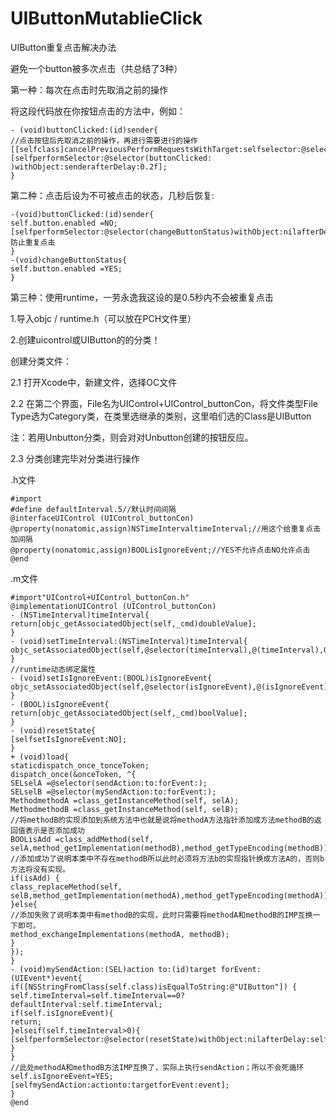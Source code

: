 # UIButtonMutablieClick
UIButton重复点击解决办法

避免一个button被多次点击（共总结了3种）

第一种：每次在点击时先取消之前的操作

将这段代码放在你按钮点击的方法中，例如：
```
- (void)buttonClicked:(id)sender{
//点击按钮后先取消之前的操作，再进行需要进行的操作
[[selfclass]cancelPreviousPerformRequestsWithTarget:selfselector:@selector(buttonClicked:)object:sender];
[selfperformSelector:@selector(buttonClicked: )withObject:senderafterDelay:0.2f];
}
```
第二种：点击后设为不可被点击的状态，几秒后恢复:
```
-(void)buttonClicked:(id)sender{
self.button.enabled =NO;
[selfperformSelector:@selector(changeButtonStatus)withObject:nilafterDelay:1.0f];//防止重复点击
}
-(void)changeButtonStatus{
self.button.enabled =YES;
}
```
第三种：使用runtime，一劳永逸我这设的是0.5秒内不会被重复点击

1.导入objc / runtime.h（可以放在PCH文件里）

2.创建uicontrol或UIButton的的分类！

创建分类文件：

2.1 打开Xcode中，新建文件，选择OC文件

2.2 在第二个界面，File名为UIControl+UIControl_buttonCon，将文件类型File Type选为Category类，在类里选继承的类别，这里咱们选的Class是UIButton

注：若用Unbutton分类，则会对对Unbutton创建的按钮反应。

2.3 分类创建完毕对分类进行操作

.h文件
```
#import
#define defaultInterval.5//默认时间间隔
@interfaceUIControl (UIControl_buttonCon)
@property(nonatomic,assign)NSTimeIntervaltimeInterval;//用这个给重复点击加间隔
@property(nonatomic,assign)BOOLisIgnoreEvent;//YES不允许点击NO允许点击
@end
```
.m文件
```
#import"UIControl+UIControl_buttonCon.h"
@implementationUIControl (UIControl_buttonCon)
- (NSTimeInterval)timeInterval{
return[objc_getAssociatedObject(self,_cmd)doubleValue];
}
- (void)setTimeInterval:(NSTimeInterval)timeInterval{
objc_setAssociatedObject(self,@selector(timeInterval),@(timeInterval),OBJC_ASSOCIATION_RETAIN_NONATOMIC);
}
//runtime动态绑定属性
- (void)setIsIgnoreEvent:(BOOL)isIgnoreEvent{
objc_setAssociatedObject(self,@selector(isIgnoreEvent),@(isIgnoreEvent),OBJC_ASSOCIATION_RETAIN_NONATOMIC);
}
- (BOOL)isIgnoreEvent{
return[objc_getAssociatedObject(self,_cmd)boolValue];
}
- (void)resetState{
[selfsetIsIgnoreEvent:NO];
}
+ (void)load{
staticdispatch_once_tonceToken;
dispatch_once(&onceToken, ^{
SELselA =@selector(sendAction:to:forEvent:);
SELselB =@selector(mySendAction:to:forEvent:);
MethodmethodA =class_getInstanceMethod(self, selA);
MethodmethodB =class_getInstanceMethod(self, selB);
//将methodB的实现添加到系统方法中也就是说将methodA方法指针添加成方法methodB的返回值表示是否添加成功
BOOLisAdd =class_addMethod(self, selA,method_getImplementation(methodB),method_getTypeEncoding(methodB));
//添加成功了说明本类中不存在methodB所以此时必须将方法b的实现指针换成方法A的，否则b方法将没有实现。
if(isAdd) {
class_replaceMethod(self, selB,method_getImplementation(methodA),method_getTypeEncoding(methodA));
}else{
//添加失败了说明本类中有methodB的实现，此时只需要将methodA和methodB的IMP互换一下即可。
method_exchangeImplementations(methodA, methodB);
}
});
}
- (void)mySendAction:(SEL)action to:(id)target forEvent:(UIEvent*)event{
if([NSStringFromClass(self.class)isEqualToString:@"UIButton"]) {
self.timeInterval=self.timeInterval==0?defaultInterval:self.timeInterval;
if(self.isIgnoreEvent){
return;
}elseif(self.timeInterval>0){
[selfperformSelector:@selector(resetState)withObject:nilafterDelay:self.timeInterval];
}
}
//此处methodA和methodB方法IMP互换了，实际上执行sendAction；所以不会死循环
self.isIgnoreEvent=YES;
[selfmySendAction:actionto:targetforEvent:event];
}
@end
```
